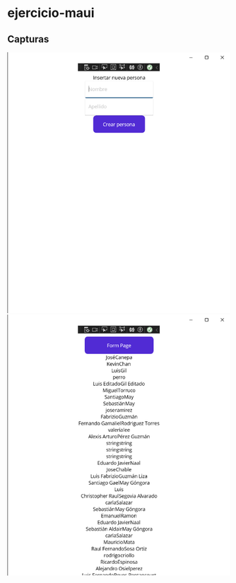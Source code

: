 # ejercicio-maui
## Capturas
![App Screenshot](https://github.com/Valeria-Lee/ejercicio-maui/blob/main/form.png)
![App Screenshot](https://github.com/Valeria-Lee/ejercicio-maui/blob/main/personas.png)
